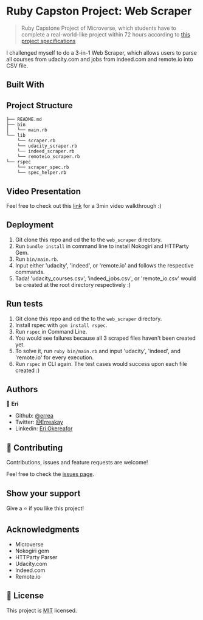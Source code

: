 # Ruby Capston Project: Web Scraper

> Ruby Capstone Project of Microverse, which students have to complete a real-world-like project within 72 hours according to [this project specifications](https://www.notion.so/microverse/Build-your-own-scraper-f54eaca54d8a4d758a5f0141468127a8)

I challenged myself to do a 3-in-1 Web Scraper, which allows users to parse all courses from udacity.com and jobs from indeed.com and remote.io into CSV file.

## Built With


## Project Structure

```
├── README.md
├── bin
│   └── main.rb
└── lib
    └── scraper.rb
    └── udacity_scraper.rb
    └── indeed_scraper.rb
    └── remoteio_scraper.rb
└── rspec
    └── scraper_spec.rb
    └── spec_helper.rb
```

## Video Presentation
Feel free to check out this [link](https://www.youtube.com/watch?v=BRg-9HNG4BI&feature=youtu.be) for a 3min video walkthrough :)

## Deployment
1) Git clone this repo and cd the to the `web_scraper` directory.
2) Run `bundle install` in command line to install Nokogiri and HTTParty Gem.
3) Run `bin/main.rb`.
4) Input either 'udacity', 'indeed', or 'remote.io' and follows the respective commands.
5) Tada! 'udacity_courses.csv', 'indeed_jobs.csv', or 'remote_io.csv' would be created at the root directory respectively :)

## Run tests
1) Git clone this repo and cd the to the `web_scraper` directory.
2) Install rspec with `gem install rspec`.
3) Run `rspec` in Command Line.
4) You would see failures because all 3 scraped files haven't been created yet.
5) To solve it, run `ruby bin/main.rb` and input 'udacity', 'indeed', and 'remote.io' for every execution.
6) Run `rspec` in CLI again. The test cases would success upon each file created :)

## Authors

👤 **Eri**

- Github: [@errea](https://github.com/errea)
- Twitter: [@Erreakay](https://github.com/errea)
- Linkedin: [Eri Okereafor](https://www.linkedin.com/in/kyle-lawzhunkhing/)

## 🤝 Contributing

Contributions, issues and feature requests are welcome!

Feel free to check the [issues page](https://github.com/errea/Ruby_Capstone_Scrapper/issues).

## Show your support

Give a ⭐️ if you like this project!

## Acknowledgments

- Microverse
- Nokogiri gem
- HTTParty Parser
- Udacity.com
- Indeed.com
- Remote.io

## 📝 License

This project is [MIT](LICENSE) licensed.
